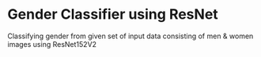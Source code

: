 # Gender Classifier using ResNet
Classifying gender from given set of input data consisting of men &amp; women images using ResNet152V2
